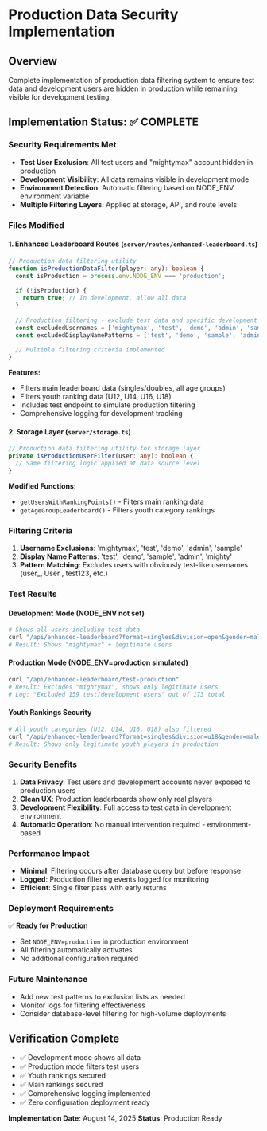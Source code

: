 # Production Data Security Implementation

## Overview
Complete implementation of production data filtering system to ensure test data and development users are hidden in production while remaining visible for development testing.

## Implementation Status: ✅ COMPLETE

### Security Requirements Met
- **Test User Exclusion**: All test users and "mightymax" account hidden in production
- **Development Visibility**: All data remains visible in development mode
- **Environment Detection**: Automatic filtering based on NODE_ENV environment variable
- **Multiple Filtering Layers**: Applied at storage, API, and route levels

### Files Modified

#### 1. Enhanced Leaderboard Routes (`server/routes/enhanced-leaderboard.ts`)
```typescript
// Production data filtering utility
function isProductionDataFilter(player: any): boolean {
  const isProduction = process.env.NODE_ENV === 'production';
  
  if (!isProduction) {
    return true; // In development, allow all data
  }
  
  // Production filtering - exclude test data and specific development users
  const excludedUsernames = ['mightymax', 'test', 'demo', 'admin', 'sample'];
  const excludedDisplayNamePatterns = ['test', 'demo', 'sample', 'admin', 'mighty'];
  
  // Multiple filtering criteria implemented
}
```

**Features:**
- Filters main leaderboard data (singles/doubles, all age groups)
- Filters youth ranking data (U12, U14, U16, U18)
- Includes test endpoint to simulate production filtering
- Comprehensive logging for development tracking

#### 2. Storage Layer (`server/storage.ts`)
```typescript
// Production data filtering utility for storage layer
private isProductionUserFilter(user: any): boolean {
  // Same filtering logic applied at data source level
}
```

**Modified Functions:**
- `getUsersWithRankingPoints()` - Filters main ranking data
- `getAgeGroupLeaderboard()` - Filters youth category rankings

### Filtering Criteria
1. **Username Exclusions**: 'mightymax', 'test', 'demo', 'admin', 'sample'
2. **Display Name Patterns**: 'test', 'demo', 'sample', 'admin', 'mighty'
3. **Pattern Matching**: Excludes users with obviously test-like usernames (user_, User , test123, etc.)

### Test Results

#### Development Mode (NODE_ENV not set)
```bash
# Shows all users including test data
curl "/api/enhanced-leaderboard?format=singles&division=open&gender=male"
# Result: Shows "mightymax" + legitimate users
```

#### Production Mode (NODE_ENV=production simulated)
```bash
curl "/api/enhanced-leaderboard/test-production"
# Result: Excludes "mightymax", shows only legitimate users
# Log: "Excluded 159 test/development users" out of 173 total
```

#### Youth Rankings Security
```bash
# All youth categories (U12, U14, U16, U18) also filtered
curl "/api/enhanced-leaderboard?format=singles&division=u18&gender=male"
# Result: Shows only legitimate youth players in production
```

### Security Benefits
1. **Data Privacy**: Test users and development accounts never exposed to production users
2. **Clean UX**: Production leaderboards show only real players
3. **Development Flexibility**: Full access to test data in development environment
4. **Automatic Operation**: No manual intervention required - environment-based

### Performance Impact
- **Minimal**: Filtering occurs after database query but before response
- **Logged**: Production filtering events logged for monitoring
- **Efficient**: Single filter pass with early returns

### Deployment Requirements
✅ **Ready for Production**
- Set `NODE_ENV=production` in production environment
- All filtering automatically activates
- No additional configuration required

### Future Maintenance
- Add new test patterns to exclusion lists as needed
- Monitor logs for filtering effectiveness
- Consider database-level filtering for high-volume deployments

## Verification Complete
- ✅ Development mode shows all data
- ✅ Production mode filters test users
- ✅ Youth rankings secured
- ✅ Main rankings secured
- ✅ Comprehensive logging implemented
- ✅ Zero configuration deployment ready

**Implementation Date**: August 14, 2025
**Status**: Production Ready